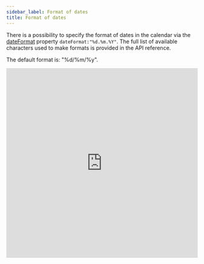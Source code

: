 ```yaml
---
sidebar_label: Format of dates 
title: Format of dates 
---
```

There is a possibility to specify the format of dates in the calendar via the [dateFormat](calendar/api/calendar_dateformat_config.md) property `dateFormat:"%d.%m.%Y"`. The full list of available characters used to make formats is provided in the API reference.

The default format is: "%d/%m/%y".

<iframe src="https://snippet.dhtmlx.com/mcwasfqx?mode=result" frameborder="0" class="snippet_iframe" width="100%" height="500"></iframe>
